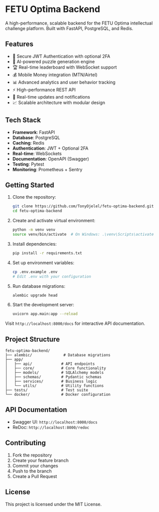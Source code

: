 # FETU Optima Backend

A high-performance, scalable backend for the FETU Optima intellectual challenge platform. Built with FastAPI, PostgreSQL, and Redis.

## Features

- 🔐 Secure JWT Authentication with optional 2FA
- 🧩 AI-powered puzzle generation engine
- 🏆 Real-time leaderboard with WebSocket support
- 💰 Mobile Money integration (MTN/Airtel)
- 📊 Advanced analytics and user behavior tracking
- ⚡ High-performance REST API
- 🔄 Real-time updates and notifications
- 📈 Scalable architecture with modular design

## Tech Stack

- **Framework**: FastAPI
- **Database**: PostgreSQL
- **Caching**: Redis
- **Authentication**: JWT + Optional 2FA
- **Real-time**: WebSockets
- **Documentation**: OpenAPI (Swagger)
- **Testing**: Pytest
- **Monitoring**: Prometheus + Sentry

## Getting Started

1. Clone the repository:
   ```bash
   git clone https://github.com/TonyOjelel/fetu-optima-backend.git
   cd fetu-optima-backend
   ```

2. Create and activate virtual environment:
   ```bash
   python -m venv venv
   source venv/bin/activate  # On Windows: .\venv\Scripts\activate
   ```

3. Install dependencies:
   ```bash
   pip install -r requirements.txt
   ```

4. Set up environment variables:
   ```bash
   cp .env.example .env
   # Edit .env with your configuration
   ```

5. Run database migrations:
   ```bash
   alembic upgrade head
   ```

6. Start the development server:
   ```bash
   uvicorn app.main:app --reload
   ```

Visit `http://localhost:8000/docs` for interactive API documentation.

## Project Structure

```
fetu-optima-backend/
├── alembic/              # Database migrations
├── app/
│   ├── api/             # API endpoints
│   ├── core/            # Core functionality
│   ├── models/          # SQLAlchemy models
│   ├── schemas/         # Pydantic schemas
│   ├── services/        # Business logic
│   └── utils/           # Utility functions
├── tests/               # Test suite
└── docker/              # Docker configuration
```

## API Documentation

- Swagger UI: `http://localhost:8000/docs`
- ReDoc: `http://localhost:8000/redoc`

## Contributing

1. Fork the repository
2. Create your feature branch
3. Commit your changes
4. Push to the branch
5. Create a Pull Request

## License

This project is licensed under the MIT License.